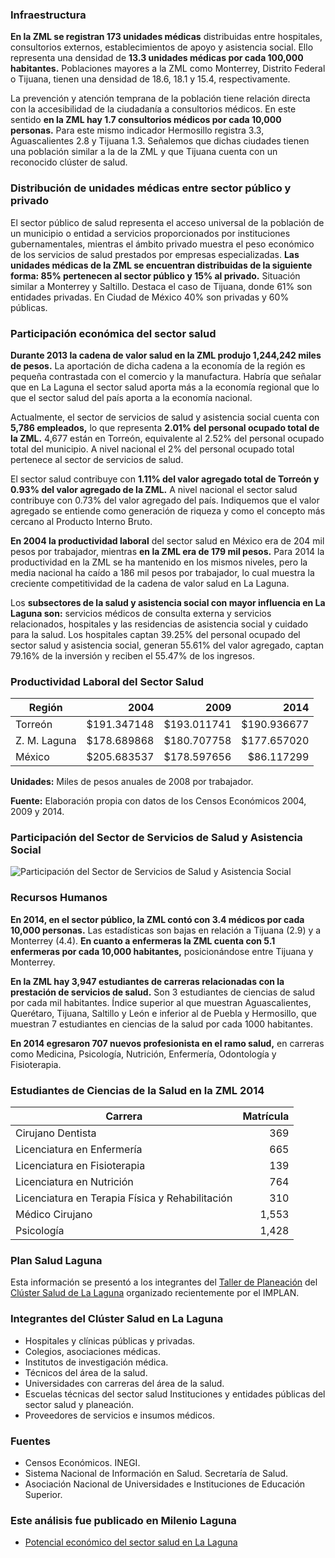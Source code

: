 
### Infraestructura

**En la ZML se registran 173 unidades médicas** distribuidas entre hospitales, consultorios externos, establecimientos de apoyo y asistencia social. Ello representa una densidad de **13.3 unidades médicas por cada 100,000 habitantes.** Poblaciones mayores a la ZML como Monterrey, Distrito Federal o Tijuana, tienen una densidad de 18.6, 18.1 y 15.4, respectivamente.

La prevención y atención temprana de la población tiene relación directa con la accesibilidad de la ciudadanía a consultorios médicos. En este sentido **en la ZML hay 1.7 consultorios médicos por cada 10,000 personas.** Para este mismo indicador Hermosillo registra 3.3, Aguascalientes 2.8 y Tijuana 1.3. Señalemos que dichas ciudades tienen una población similar a la de la ZML y que Tijuana cuenta con un reconocido clúster de salud.

### Distribución de unidades médicas entre sector público y privado

El sector público de salud representa el acceso universal de la población de un municipio o entidad a servicios proporcionados por instituciones gubernamentales, mientras el ámbito privado muestra el peso económico de los servicios de salud prestados por empresas especializadas. **Las unidades médicas de la ZML se encuentran distribuidas de la siguiente forma: 85% pertenecen al sector público y 15% al privado.** Situación similar a Monterrey y Saltillo. Destaca el caso de Tijuana, donde 61% son entidades privadas. En Ciudad de México 40% son privadas y 60% públicas.

### Participación económica del sector salud

**Durante 2013 la cadena de valor salud en la ZML produjo 1,244,242 miles de pesos.** La aportación de dicha cadena a la economía de la región es pequeña contrastada con el comercio y la manufactura. Habría que señalar que en La Laguna el sector salud aporta más a la economía regional que lo que el sector salud del país aporta a la economía nacional.

Actualmente, el sector de servicios de salud y asistencia social cuenta con **5,786 empleados,** lo que representa **2.01% del personal ocupado total de la ZML.** 4,677 están en Torreón, equivalente al 2.52% del personal ocupado total del municipio. A nivel nacional el 2% del personal ocupado total pertenece al sector de servicios de salud.

El sector salud contribuye con **1.11% del valor agregado total de Torreón y 0.93% del valor agregado de la ZML.** A nivel nacional el sector salud contribuye con 0.73% del valor agregado del país. Indiquemos que el valor agregado se entiende como generación de riqueza y como el concepto más cercano al Producto Interno Bruto.

**En 2004 la productividad laboral** del sector salud en México era de 204 mil pesos por trabajador, mientras **en la ZML era de 179 mil pesos.** Para 2014 la productividad en la ZML se ha mantenido en los mismos niveles, pero la media nacional ha caído a 186 mil pesos por trabajador, lo cual muestra la creciente competitividad de la cadena de valor salud en La Laguna.

Los **subsectores de la salud y asistencia social con mayor influencia en La Laguna son:** servicios médicos de consulta externa y servicios relacionados, hospitales y las residencias de asistencia social y cuidado para la salud. Los hospitales captan 39.25% del personal ocupado del sector salud y asistencia social, generan 55.61% del valor agregado, captan 79.16% de la inversión y reciben el 55.47% de los ingresos.

### Productividad Laboral del Sector Salud

Región       |        2004 |        2009 |        2014
-------------|------------:|------------:|------------:
Torreón      | $191.347148 | $193.011741 | $190.936677
Z. M. Laguna | $178.689868 | $180.707758 | $177.657020
México       | $205.683537 | $178.597656 |  $86.117299

**Unidades:** Miles de pesos anuales de 2008 por trabajador.

**Fuente:** Elaboración propia con datos de los Censos Económicos 2004, 2009 y 2014.

### Participación del Sector de Servicios de Salud y Asistencia Social

<img class="img-responsive" src="potencial-economico-del-sector-salud-en-la-laguna/participacion-del-sector-de-servicios-de-salud-y-asistencia-social.png" alt="Participación del Sector de Servicios de Salud y Asistencia Social">

### Recursos Humanos

**En 2014, en el sector público, la ZML contó con 3.4 médicos por cada 10,000 personas.** Las estadísticas son bajas en relación a Tijuana (2.9) y a Monterrey (4.4). **En cuanto a enfermeras la ZML cuenta con 5.1 enfermeras por cada 10,000 habitantes,** posicionándose entre Tijuana y Monterrey.

**En la ZML hay 3,947 estudiantes de carreras relacionadas con la prestación de servicios de salud.** Son 3 estudiantes de ciencias de salud por cada mil habitantes. Índice superior al que muestran Aguascalientes, Querétaro, Tijuana, Saltillo y León e inferior al de Puebla y Hermosillo, que muestran 7 estudiantes en ciencias de la salud por cada 1000 habitantes.

**En 2014 egresaron 707 nuevos profesionista en el ramo salud,** en carreras como Medicina, Psicología, Nutrición, Enfermería, Odontología y Fisioterapia.

### Estudiantes de Ciencias de la Salud en la ZML 2014

Carrera                                         | Matrícula
------------------------------------------------|----------:
Cirujano Dentista                               |       369
Licenciatura en Enfermería                      |       665
Licenciatura en Fisioterapia                    |       139
Licenciatura en Nutrición                       |       764
Licenciatura en Terapia Física y Rehabilitación |       310
Médico Cirujano                                 |     1,553
Psicología                                      |     1,428

### Plan Salud Laguna

Esta información se presentó a los integrantes del [Taller de Planeación](http://www.trcimplan.gob.mx/plan-estrategico-metropolitano/mesa-salud-laguna.html) del [Clúster Salud de La Laguna](http://www.trcimplan.gob.mx/proyectos/salud-laguna.html) organizado recientemente por el IMPLAN.

### Integrantes del Clúster Salud en La Laguna

* Hospitales y clínicas públicas y privadas.
* Colegios, asociaciones médicas.
* Institutos de investigación médica.
* Técnicos del área de la salud.
* Universidades con carreras del área de la salud.
* Escuelas técnicas del sector salud Instituciones y entidades públicas del sector salud y planeación.
* Proveedores de servicios e insumos médicos.

### Fuentes

* Censos Económicos. INEGI.
* Sistema Nacional de Información en Salud. Secretaría de Salud.
* Asociación Nacional de Universidades e Instituciones de Educación Superior.

### Este análisis fue publicado en Milenio Laguna

* [Potencial económico del sector salud en La Laguna](http://www.milenio.com/negocios/Zona_Metropolitana_de_La_Laguna-Potencial_economico_del_sector_salud_0_591540929.html)
